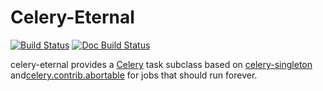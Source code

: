 # Celery-Eternal

[![Build Status](https://travis-ci.org/lpsinger/celery-eternal.svg?branch=master)](https://travis-ci.org/lpsinger/celery-eternal)
[![Doc Build Status](http://celery-eternal.readthedocs.io/en/latest/?badge=latest)](http://celery-eternal.readthedocs.io/en/latest/)

celery-eternal provides a [Celery](http://www.celeryproject.org) task subclass
based on [celery-singleton](https://github.com/steinitzu/celery-singleton) and[celery.contrib.abortable](http://docs.celeryproject.org/en/latest/reference/celery.contrib.abortable.html) for jobs that should run forever.
